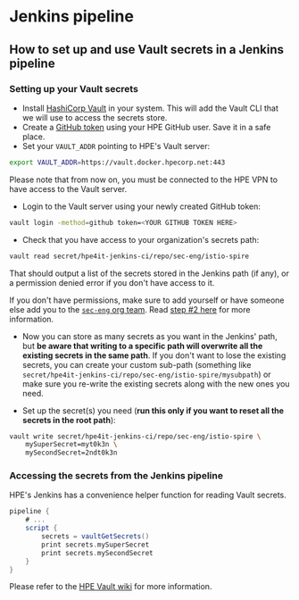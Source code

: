 # Jenkins pipeline

## How to set up and use Vault secrets in a Jenkins pipeline

### Setting up your Vault secrets

- Install [HashiCorp Vault](https://www.vaultproject.io/downloads) in your 
system. This will add the Vault CLI that we will use to access the secrets store.
- Create a [GitHub token](https://github.hpe.com/Vault/Wiki/wiki/Onboarding#generate-a-github-token-for-accessing-vault-via-jenkins-pipeline-ui-andor-cli) using your HPE GitHub user. Save it in a safe place.
- Set your `VAULT_ADDR` pointing to HPE's Vault server:
```bash
export VAULT_ADDR=https://vault.docker.hpecorp.net:443
```
Please note that from now on, you must be connected to the HPE VPN to have access to the Vault server.
- Login to the Vault server using your newly created GitHub token:
```bash
vault login -method=github token=<YOUR GITHUB TOKEN HERE>
```
- Check that you have access to your organization's secrets path:
```bash
vault read secret/hpe4it-jenkins-ci/repo/sec-eng/istio-spire
```
That should output a list of the secrets stored in the Jenkins path (if any), or a permission denied error if you don't have access to it.

If you don't have permissions, make sure to add yourself or have someone else  add you to the [`sec-eng` org team](https://github.hpe.com/orgs/Docker-in-Datacenter-VaultTeams/teams/sec-eng/members). Read [step #2 here](https://github.hpe.com/Vault/Wiki/wiki/Onboarding#onboarding) for more information.


- Now you can store as many secrets as you want in the Jenkins' path, but **be aware that writing to a specific path will overwrite all the existing secrets in the same path**. If you don't want to lose the existing secrets, you can create your custom sub-path (something like `secret/hpe4it-jenkins-ci/repo/sec-eng/istio-spire/mysubpath`) or make sure you re-write the existing secrets along with the new ones you need.

- Set up the secret(s) you need (**run this only if you want to reset all the secrets in the root path**):
```bash
vault write secret/hpe4it-jenkins-ci/repo/sec-eng/istio-spire \
    mySuperSecret=myt0k3n \
    mySecondSecret=2ndt0k3n
```

### Accessing the secrets from the Jenkins pipeline

HPE's Jenkins has a convenience helper function for reading Vault secrets.

```groovy
pipeline {
    # ...
    script {
        secrets = vaultGetSecrets()
        print secrets.mySuperSecret
        print secrets.mySecondSecret
    }
}
```


Please refer to the [HPE Vault wiki](https://github.hpe.com/Vault/Wiki/wiki/Onboarding) for more information.
